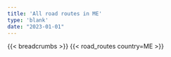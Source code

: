 ```yaml
---
title: 'All road routes in ME'
type: 'blank'
date: "2023-01-01"
---
```


{{< breadcrumbs >}}
{{< road_routes country=ME >}}
